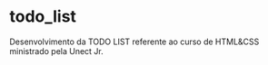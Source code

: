 # todo_list
Desenvolvimento da TODO LIST referente ao curso de HTML&amp;CSS ministrado pela Unect Jr.
